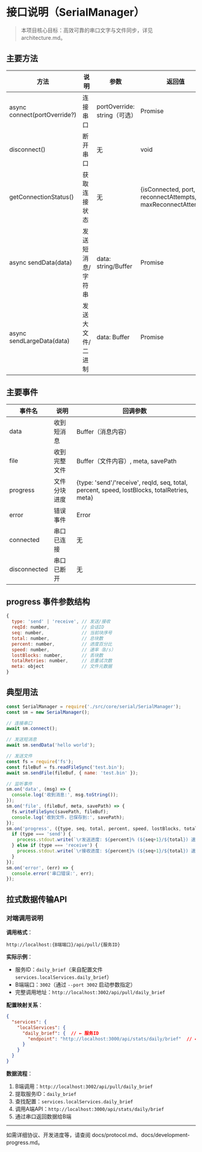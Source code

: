 # 接口说明（SerialManager）

> 本项目核心目标：高效可靠的串口文字与文件同步，详见 architecture.md。

## 主要方法

| 方法 | 说明 | 参数 | 返回值 |
|------|------|------|--------|
| async connect(portOverride?) | 连接串口 | portOverride: string（可选） | Promise<void> |
| disconnect() | 断开串口 | 无 | void |
| getConnectionStatus() | 获取连接状态 | 无 | {isConnected, port, reconnectAttempts, maxReconnectAttempts} |
| async sendData(data) | 发送短消息/字符串 | data: string/Buffer | Promise<void> |
| async sendLargeData(data) | 发送大文件/二进制 | data: Buffer | Promise<void> |

## 主要事件

| 事件名 | 说明 | 回调参数 |
|--------|------|----------|
| data | 收到短消息 | Buffer（消息内容） |
| file | 收到完整文件 | Buffer（文件内容）, meta, savePath |
| progress | 文件分块进度 | {type: 'send'/'receive', reqId, seq, total, percent, speed, lostBlocks, totalRetries, meta} |
| error | 错误事件 | Error |
| connected | 串口已连接 | 无 |
| disconnected | 串口已断开 | 无 |

## progress 事件参数结构

```js
{
  type: 'send' | 'receive', // 发送/接收
  reqId: number,            // 会话ID
  seq: number,              // 当前块序号
  total: number,            // 总块数
  percent: number,          // 进度百分比
  speed: number,            // 速率（B/s）
  lostBlocks: number,       // 丢块数
  totalRetries: number,     // 总重试次数
  meta: object              // 文件元数据
}
```

## 典型用法

```js
const SerialManager = require('./src/core/serial/SerialManager');
const sm = new SerialManager();

// 连接串口
await sm.connect();

// 发送短消息
await sm.sendData('hello world');

// 发送文件
const fs = require('fs');
const fileBuf = fs.readFileSync('test.bin');
await sm.sendFile(fileBuf, { name: 'test.bin' });

// 监听事件
sm.on('data', (msg) => {
  console.log('收到消息:', msg.toString());
});
sm.on('file', (fileBuf, meta, savePath) => {
  fs.writeFileSync(savePath, fileBuf);
  console.log('收到文件，已保存到:', savePath);
});
sm.on('progress', ({type, seq, total, percent, speed, lostBlocks, totalRetries}) => {
  if (type === 'send') {
    process.stdout.write(`\r发送进度: ${percent}% (${seq+1}/${total}) 速率:${speed}B/s 丢块:${lostBlocks} 总重试:${totalRetries}`);
  } else if (type === 'receive') {
    process.stdout.write(`\r接收进度: ${percent}% (${seq+1}/${total}) 速率:${speed}B/s`);
  }
});
sm.on('error', (err) => {
  console.error('串口错误:', err);
});
```

## 拉式数据传输API

### 对端调用说明

**调用格式**：
```
http://localhost:{B端端口}/api/pull/{服务ID}
```

**实际示例**：
- 服务ID：`daily_brief`（来自配置文件 `services.localServices.daily_brief`）
- B端端口：`3002`（通过 `--port 3002` 启动参数指定）
- 完整调用地址：`http://localhost:3002/api/pull/daily_brief`

**配置映射关系**：
```json
{
  "services": {
    "localServices": {
      "daily_brief": {  // ← 服务ID
        "endpoint": "http://localhost:3000/api/stats/daily/brief"  // ← 实际API端点
      }
    }
  }
}
```

**数据流程**：
1. B端调用：`http://localhost:3002/api/pull/daily_brief`
2. 提取服务ID：`daily_brief`
3. 查找配置：`services.localServices.daily_brief`
4. 调用A端API：`http://localhost:3000/api/stats/daily/brief`
5. 通过串口返回数据给B端

---

如需详细协议、开发进度等，请查阅 docs/protocol.md、docs/development-progress.md。 